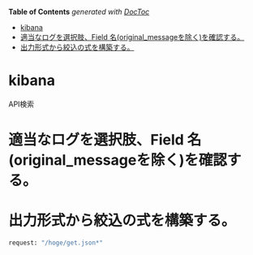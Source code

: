 <!-- START doctoc generated TOC please keep comment here to allow auto update -->
<!-- DON'T EDIT THIS SECTION, INSTEAD RE-RUN doctoc TO UPDATE -->
**Table of Contents**  *generated with [DocToc](https://github.com/thlorenz/doctoc)*

- [kibana](#kibana)
- [適当なログを選択肢、Field 名(original_messageを除く)を確認する。](#%E9%81%A9%E5%BD%93%E3%81%AA%E3%83%AD%E3%82%B0%E3%82%92%E9%81%B8%E6%8A%9E%E8%82%A2%E3%80%81field-%E5%90%8Doriginal_message%E3%82%92%E9%99%A4%E3%81%8F%E3%82%92%E7%A2%BA%E8%AA%8D%E3%81%99%E3%82%8B%E3%80%82)
- [出力形式から絞込の式を構築する。](#%E5%87%BA%E5%8A%9B%E5%BD%A2%E5%BC%8F%E3%81%8B%E3%82%89%E7%B5%9E%E8%BE%BC%E3%81%AE%E5%BC%8F%E3%82%92%E6%A7%8B%E7%AF%89%E3%81%99%E3%82%8B%E3%80%82)

<!-- END doctoc generated TOC please keep comment here to allow auto update -->

kibana
===

API検索

# 適当なログを選択肢、Field 名(original_messageを除く)を確認する。
# 出力形式から絞込の式を構築する。
```bash
request: "/hoge/get.json*"
```

